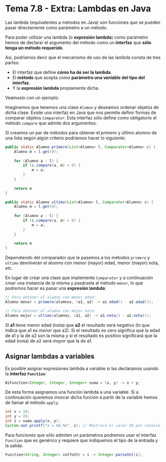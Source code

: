 # Tema 7.8 - Extra: Lambdas en Java

Las lambda (equivalentes a métodos en Java) son funciones que se pueden pasar directamente como parámetro a un método.

Para poder utilizar una lambda (o **expresión lambda**) como parámetro hemos de declarar el argumento del método como un **interfaz** que **sólo tenga un método requerido**.

Así, podríamos decir que el mecanismo de uso de las lambda consta de tres partes:

* El interfaz que define **cómo ha de ser la lambda**.
* El **método** que acepta como **parámetro una _variable_ del tipo del interfaz**.
* Y la **expresión lambda** propiamente dicha.

Veámoslo con un ejemplo:

Imaginemos que tenemos una clase `Alumno` y deseamos ordenar objetos de dicha clase. Existe una interfaz en Java que nos permite definir formas de comparar objetos `Comparator`. Esta interfaz sólo define como obligatorio el método `compare` que admite dos argumentos.

Si creamos un par de métodos para obtener el _primero_ y _último_ alumno de una lista según algún criterio podríamos hacer lo siguiente:

```java
public static Alumno primero(List<Alumno> l, Comparator<Alumno> c) {
    Alumno m = l.get(0);
    
    for (Alumno a : l) {
        if (c.compare(a, m) < 0) {
            m = a;
        }
    }
    
    return m
}

public static Alumno ultimo(List<Alumno> l, Comparator<Alumno> c) {
    Alumno m = l.get(0);
    
    for (Alumno a : l) {
        if (c.compare(a, m) > 0) {
            m = a;
        }
    }
    
    return m
}
```

Dependiendo del comparador que le pasemos a los métodos `primero` y `ultimo` devolverán el alumno con menor (mayor) edad, menor (mayor) nota, etc.

En lugar de crear una clase que implemente `Comparator` y a continuación crear una instancia de la misma y pasársela al método `menor`, lo que podremos hacer es pasar una **expresión lambda**:

```java
// Para obtener el alumno con menor edad:
Alumno menor = primero(alumnos, (a1, a2) -> a1.edad() - a2.edad());

// Para obtener el alumno con mejor nota:
Alumno mejor = ultimo(alumnos, (a1, a2) -> a1.nota() - a2.nota());
```

Si **a1** tiene menor edad (nota) que **a2** el resultado será negativo (lo que indica que a1 es _menor_ que a2). Si el resultado es cero significa que la edad de a1 y la de a2 son la misma y si el resultado es positivo significará que la edad (nota) de a2 será _mayor_ que la de a1.

## Asignar lambdas a variables

Es posible asignar expresiones lambda a variable si las declaramos usando la **interfaz `Function`**:

```java
BiFunction<Integer, Integer, Integer> suma = (x, y) -> x + y;
```

De esta forma asignamos una función lambda a una variable. Si a continuación queremos invocar dicha función a partir de la variable hemos de llamar al método `apply`:

```java
int x = 10;
int y = 20;
int z = suma.apply(x, y);
System.out.printf("z = %d.%n", z); // Mostrará el valor 30 por consola.
```

Para funciones que sólo admiten un parámetros podremos usar el interfaz `Function` que es genérico y requiere que indiquemos el tipo de la entrada y la salida:

```java
Function<String, Integer> intToStr = i -> Integer.parseInt(i);
```
